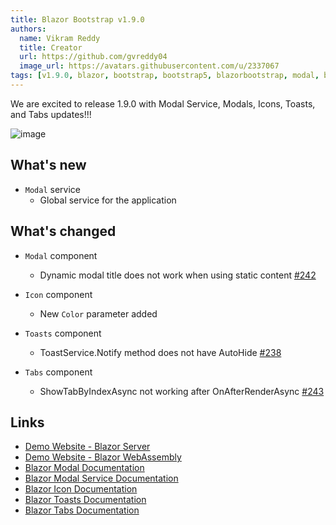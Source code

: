 ```yaml
---
title: Blazor Bootstrap v1.9.0
authors:
  name: Vikram Reddy
  title: Creator
  url: https://github.com/gvreddy04
  image_url: https://avatars.githubusercontent.com/u/2337067
tags: [v1.9.0, blazor, bootstrap, bootstrap5, blazorbootstrap, modal, blazormodal, icon, blazoricon, modalservice, blazormodalservice, icon, blazoricon, toasts, blazortoasts, tabs, blazortabs]
---
```


We are excited to release 1.9.0 with Modal Service, Modals, Icons, Toasts, and Tabs updates!!!

![image](https://i.imgur.com/vIELA4s.png "Blazor Bootstrap: Modal Component")

<!--truncate-->

## What's new

- `Modal` service
  - Global service for the application

## What's changed

- `Modal` component
  - Dynamic modal title does not work when using static content [#242](https://github.com/vikramlearning/blazorbootstrap/issues/242)

- `Icon` component
  - New `Color` parameter added 

- `Toasts` component
  - ToastService.Notify method does not have AutoHide [#238](https://github.com/vikramlearning/blazorbootstrap/issues/238)

- `Tabs` component
  -  ShowTabByIndexAsync not working after OnAfterRenderAsync [#243](https://github.com/vikramlearning/blazorbootstrap/issues/243)

## Links
- [Demo Website - Blazor Server](https://demos.blazorbootstrap.com/)
- [Demo Website - Blazor WebAssembly](https://demos.getblazorbootstrap.com/)
- [Blazor Modal Documentation](https://getblazorbootstrap.com/docs/components/modal)
- [Blazor Modal Service Documentation](https://getblazorbootstrap.com/docs/services/modal)
- [Blazor Icon Documentation](https://getblazorbootstrap.com/docs/content/icons)
- [Blazor Toasts Documentation](https://getblazorbootstrap.com/docs/components/toasts)
- [Blazor Tabs Documentation](https://getblazorbootstrap.com/docs/components/tabs)
